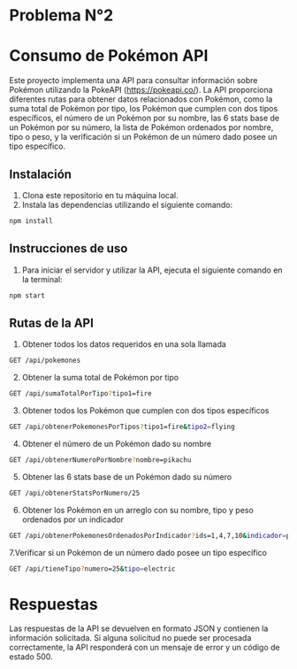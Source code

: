 # Problema N°2

# Consumo de Pokémon API

Este proyecto implementa una API para consultar información sobre Pokémon utilizando la PokeAPI (https://pokeapi.co/). La API proporciona diferentes rutas para obtener datos relacionados con Pokémon, como la suma total de Pokémon por tipo, los Pokémon que cumplen con dos tipos específicos, el número de un Pokémon por su nombre, las 6 stats base de un Pokémon por su número, la lista de Pokémon ordenados por nombre, tipo o peso, y la verificación si un Pokémon de un número dado posee un tipo específico.

## Instalación

1. Clona este repositorio en tu máquina local.
2. Instala las dependencias utilizando el siguiente comando:

```bash
npm install 
```
## Instrucciones de uso

1. Para iniciar el servidor y utilizar la API, ejecuta el siguiente comando en la terminal:

```bash
npm start
```
## Rutas de la API

1. Obtener todos los datos requeridos en una sola llamada
```bash
GET /api/pokemones
```
2. Obtener la suma total de Pokémon por tipo
```bash
GET /api/sumaTotalPorTipo?tipo1=fire
```

3. Obtener todos los Pokémon que cumplen con dos tipos específicos
```bash
GET /api/obtenerPokemonesPorTipos?tipo1=fire&tipo2=flying
```

4. Obtener el número de un Pokémon dado su nombre
```bash
GET /api/obtenerNumeroPorNombre?nombre=pikachu
```

5. Obtener las 6 stats base de un Pokémon dado su número
```bash
GET /api/obtenerStatsPorNumero/25
```

6. Obtener los Pokémon en un arreglo con su nombre, tipo y peso ordenados por un indicador
```bash
GET /api/obtenerPokemonesOrdenadosPorIndicador?ids=1,4,7,10&indicador=peso
```

7.Verificar si un Pokémon de un número dado posee un tipo específico

```bash
GET /api/tieneTipo?numero=25&tipo=electric
```

# Respuestas

Las respuestas de la API se devuelven en formato JSON y contienen la información solicitada. Si alguna solicitud no puede ser procesada correctamente, la API responderá con un mensaje de error y un código de estado 500.